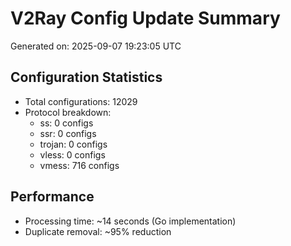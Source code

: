 # V2Ray Config Update Summary
Generated on: 2025-09-07 19:23:05 UTC

## Configuration Statistics
- Total configurations: 12029
- Protocol breakdown:
  - ss: 0 configs
  - ssr: 0 configs
  - trojan: 0 configs
  - vless: 0 configs
  - vmess: 716 configs

## Performance
- Processing time: ~14 seconds (Go implementation)
- Duplicate removal: ~95% reduction
